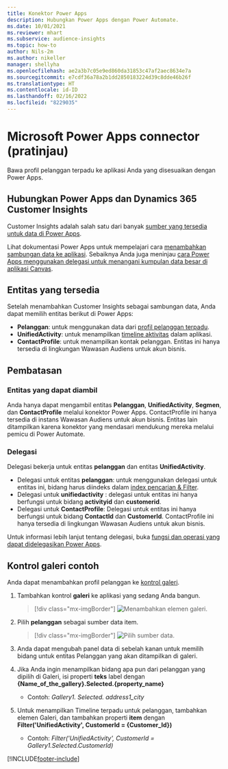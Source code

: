 ```yaml
---
title: Konektor Power Apps
description: Hubungkan Power Apps dengan Power Automate.
ms.date: 10/01/2021
ms.reviewer: mhart
ms.subservice: audience-insights
ms.topic: how-to
author: Nils-2m
ms.author: nikeller
manager: shellyha
ms.openlocfilehash: ae2a3b7c05e9ed860da31853c47af2aec8634e7a
ms.sourcegitcommit: e7cdf36a78a2b1dd2850183224d39c8dde46b26f
ms.translationtype: HT
ms.contentlocale: id-ID
ms.lasthandoff: 02/16/2022
ms.locfileid: "8229035"
---
```

# <a name="microsoft-power-apps-connector-preview"></a>Microsoft Power Apps connector (pratinjau)

Bawa profil pelanggan terpadu ke aplikasi Anda yang disesuaikan dengan Power Apps.

## <a name="connect-power-apps-and-dynamics-365-customer-insights"></a>Hubungkan Power Apps dan Dynamics 365 Customer Insights

Customer Insights adalah salah satu dari banyak [sumber yang tersedia untuk data di Power Apps](/powerapps/maker/canvas-apps/working-with-data-sources).

Lihat dokumentasi Power Apps untuk mempelajari cara [menambahkan sambungan data ke aplikasi](/powerapps/maker/canvas-apps/add-data-connection). Sebaiknya Anda juga meninjau [cara Power Apps menggunakan delegasi untuk menangani kumpulan data besar di aplikasi Canvas](/powerapps/maker/canvas-apps/delegation-overview).

## <a name="available-entities"></a>Entitas yang tersedia

Setelah menambahkan Customer Insights sebagai sambungan data, Anda dapat memilih entitas berikut di Power Apps:

- **Pelanggan**: untuk menggunakan data dari [profil pelanggan terpadu](customer-profiles.md).
- **UnifiedActivity**: untuk menampilkan [timeline aktivitas](activities.md) dalam aplikasi.
- **ContactProfile**: untuk menampilkan kontak pelanggan. Entitas ini hanya tersedia di lingkungan Wawasan Audiens untuk akun bisnis.

## <a name="limitations"></a>Pembatasan

### <a name="retrievable-entities"></a>Entitas yang dapat diambil

Anda hanya dapat mengambil entitas **Pelanggan**, **UnifiedActivity**, **Segmen**, dan **ContactProfile** melalui konektor Power Apps. ContactProfile ini hanya tersedia di instans Wawasan Audiens untuk akun bisnis. Entitas lain ditampilkan karena konektor yang mendasari mendukung mereka melalui pemicu di Power Automate.

### <a name="delegation"></a>Delegasi

Delegasi bekerja untuk entitas **pelanggan** dan entitas **UnifiedActivity**. 

- Delegasi untuk entitas **pelanggan**: untuk menggunakan delegasi untuk entitas ini, bidang harus diindeks dalam [index pencarian & Filter](search-filter-index.md).  
- Delegasi untuk **unifiedactivity** : delegasi untuk entitas ini hanya berfungsi untuk bidang **activityid** dan **customerid**.  
- Delegasi untuk **ContactProfile**: Delegasi untuk entitas ini hanya berfungsi untuk bidang **ContactId** dan **CustomerId**. ContactProfile ini hanya tersedia di lingkungan Wawasan Audiens untuk akun bisnis.

Untuk informasi lebih lanjut tentang delegasi, buka [fungsi dan operasi yang dapat didelegasikan Power Apps](/powerapps/maker/canvas-apps/delegation-overview). 

## <a name="example-gallery-control"></a>Kontrol galeri contoh

Anda dapat menambahkan profil pelanggan ke [kontrol galeri](/powerapps/maker/canvas-apps/add-gallery).

1. Tambahkan kontrol **galeri** ke aplikasi yang sedang Anda bangun.

    > [!div class="mx-imgBorder"]
    > ![Menambahkan elemen galeri.](media/connector-powerapps9.png "Menambahkan elemen galeri.")

2. Pilih **pelanggan** sebagai sumber data item.

    > [!div class="mx-imgBorder"]
    > ![Pilih sumber data.](media/choose-datasource-powerapps.png "Pilih sumber data.")

3. Anda dapat mengubah panel data di sebelah kanan untuk memilih bidang untuk entitas Pelanggan yang akan ditampilkan di galeri.

4. Jika Anda ingin menampilkan bidang apa pun dari pelanggan yang dipilih di Galeri, isi properti **teks** label dengan **{Name_of_the_gallery}.Selected.{property_name}**  
    - Contoh: _Gallery1. Selected. address1_city_

5. Untuk menampilkan Timeline terpadu untuk pelanggan, tambahkan elemen Galeri, dan tambahkan properti **item** dengan **Filter('UnifiedActivity', CustomerId = {Customer_Id})**  
    - Contoh: _Filter('UnifiedActivity', CustomerId = Gallery1.Selected.CustomerId)_


[!INCLUDE[footer-include](../includes/footer-banner.md)]
